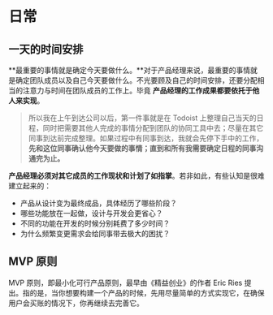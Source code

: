 # 日常

## 一天的时间安排

 **最重要的事情就是确定今天要做什么。**对于产品经理来说，最重要的事情就是确定团队成员以及自己今天要做什么。不光要顾及自己的时间安排，还要分配相当的注意力与时间在团队成员的工作上。毕竟 **产品经理的工作成果都要依托于他人来实现**。

> 所以我在上午到达公司以后，第一件事就是在 Todoist 上整理自己当天的日程，同时把需要其他人完成的事情分配到团队的协同工具中去；尽量在其它同事到达前完成整理。如果过程中有同事到达，我就会先停下手中的工作，**先和这位同事确认他今天要做的事情；直到和所有我需要确定日程的同事沟通完为止。**

**产品经理必须对其它成员的工作现状和计划了如指掌**。若非如此，有些认知是很难建立起来的：

* 产品从设计变为最终成品，具体经历了哪些阶段？
* 哪些功能放在一起做，设计与开发会更省心？
* 不同的功能在开发的时候分别耗费了多少时间？
* 为什么频繁变更需求会给同事带去极大的困扰？

## MVP 原则

MVP 原则，即最小化可行产品原则，最早由《精益创业》的作者 Eric Ries 提出。指的是，当你想要构建一个产品的时候，先用尽量简单的方式实现它，在确保用户会买账的情况下，你再继续去完善它。

